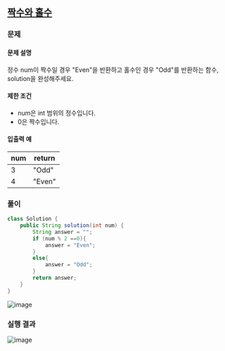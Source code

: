## **[짝수와 홀수](https://school.programmers.co.kr/learn/courses/30/lessons/12937)**

### **문제**

#### **문제 설명**

정수 num이 짝수일 경우 "Even"을 반환하고 홀수인 경우 "Odd"를 반환하는 함수, solution을 완성해주세요.

#### **제한 조건**

-   num은 int 범위의 정수입니다.
-   0은 짝수입니다.

#### **입출력 예**

| num | return |
| --- | --- |
| 3 | "Odd" |
| 4 | "Even" |

### **풀이**

```java
class Solution {
    public String solution(int num) {
        String answer = "";
        if (num % 2 ==0){
            answer = "Even";
        }
        else{
            answer = "Odd";
        }
        return answer;
    }
}
```
![image](https://img1.daumcdn.net/thumb/R1280x0/?scode=mtistory2&fname=https%3A%2F%2Fblog.kakaocdn.net%2Fdn%2FbaWDAx%2FbtrXmRezVSZ%2FJlyTnJyDcqR31hD5V3oLkK%2Fimg.png)

### **실행 결과**
![image](https://img1.daumcdn.net/thumb/R1280x0/?scode=mtistory2&fname=https%3A%2F%2Fblog.kakaocdn.net%2Fdn%2FceE6Wf%2FbtrXmJ8IUWS%2FJ0dkrPEdpyx9zusGXHqucK%2Fimg.png)
